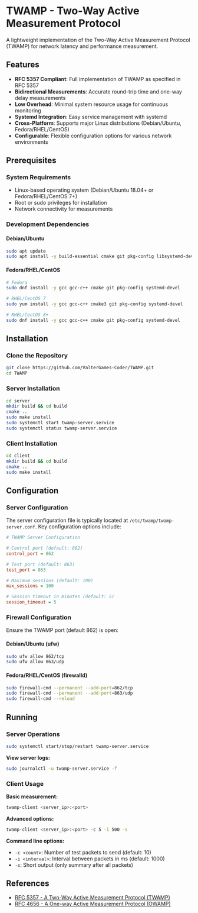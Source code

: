 # TWAMP - Two-Way Active Measurement Protocol

A lightweight implementation of the Two-Way Active Measurement Protocol (TWAMP) for network latency and performance measurement.

## Features

- **RFC 5357 Compliant**: Full implementation of TWAMP as specified in RFC 5357
- **Bidirectional Measurements**: Accurate round-trip time and one-way delay measurements
- **Low Overhead**: Minimal system resource usage for continuous monitoring
- **Systemd Integration**: Easy service management with systemd
- **Cross-Platform**: Supports major Linux distributions (Debian/Ubuntu, Fedora/RHEL/CentOS)
- **Configurable**: Flexible configuration options for various network environments

## Prerequisites

### System Requirements
- Linux-based operating system (Debian/Ubuntu 18.04+ or Fedora/RHEL/CentOS 7+)
- Root or sudo privileges for installation
- Network connectivity for measurements

### Development Dependencies

#### Debian/Ubuntu
```bash
sudo apt update
sudo apt install -y build-essential cmake git pkg-config libsystemd-dev
```

#### Fedora/RHEL/CentOS
```bash
# Fedora
sudo dnf install -y gcc gcc-c++ cmake git pkg-config systemd-devel

# RHEL/CentOS 7
sudo yum install -y gcc gcc-c++ cmake3 git pkg-config systemd-devel

# RHEL/CentOS 8+
sudo dnf install -y gcc gcc-c++ cmake git pkg-config systemd-devel
```

## Installation

### Clone the Repository
```bash
git clone https://github.com/ValterGames-Coder/TWAMP.git
cd TWAMP
```

### Server Installation

   ```bash
   cd server
   mkdir build && cd build
   cmake ..
   sudo make install
   sudo systemctl start twamp-server.service
   sudo systemctl status twamp-server.service
   ```

### Client Installation

   ```bash
   cd client
   mkdir build && cd build
   cmake ..
   sudo make install
   ```

## Configuration

### Server Configuration
The server configuration file is typically located at `/etc/twamp/twamp-server.conf`. Key configuration options include:

```ini
# TWAMP Server Configuration

# Control port (default: 862)
control_port = 862

# Test port (default: 863)
test_port = 863

# Maximum sessions (default: 100)
max_sessions = 100

# Session timeout in minutes (default: 5)
session_timeout = 5
```

### Firewall Configuration
Ensure the TWAMP port (default 862) is open:

#### Debian/Ubuntu (ufw)
```bash
sudo ufw allow 862/tcp
sudo ufw allow 863/udp
```

#### Fedora/RHEL/CentOS (firewalld)
```bash
sudo firewall-cmd --permanent --add-port=862/tcp
sudo firewall-cmd --permanent --add-port=863/udp
sudo firewall-cmd --reload
```

## Running

### Server Operations

```bash
sudo systemctl start/stop/restart twamp-server.service
```

**View server logs:**
```bash
sudo journalctl -u twamp-server.service -f
```

### Client Usage

**Basic measurement:**
```bash
twamp-client <server_ip>:<port>
```

**Advanced options:**
```bash
twamp-client <server_ip>:<port> -c 5 -i 500 -s
```

**Command line options:**

- `-c <count>`: Number of test packets to send (default: 10)
- `-i <interval>`: Interval between packets in ms (default: 1000)
- `-s`: Short output (only summary after all packets)

## References

- [RFC 5357 - A Two-Way Active Measurement Protocol (TWAMP)](https://tools.ietf.org/html/rfc5357)
- [RFC 4656 - A One-way Active Measurement Protocol (OWAMP)](https://tools.ietf.org/html/rfc4656)
